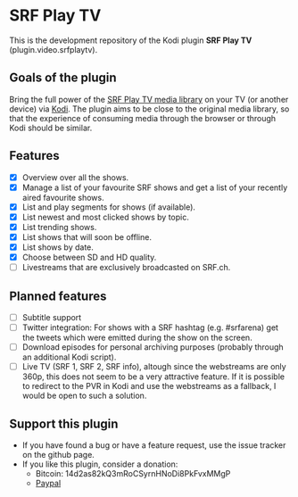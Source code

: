 # SRF Play TV

This is the development repository of the Kodi plugin **SRF Play TV** (plugin.video.srfplaytv).

## Goals of the plugin
Bring the full power of the [SRF Play TV media library](https://www.srf.ch/play/tv) on your TV (or another device) via [Kodi](https://kodi.tv/). The plugin aims to be close to the original media library, so that the experience of consuming media through the browser or through Kodi should be similar.

## Features
 - [x] Overview over all the shows.
 - [x] Manage a list of your favourite SRF shows and get a list of your recently aired favourite shows.
 - [x] List and play segments for shows (if available).
 - [x] List newest and most clicked shows by topic.
 - [x] List trending shows.
 - [x] List shows that will soon be offline.
 - [x] List shows by date.
 - [x] Choose between SD and HD quality.
 - [ ] Livestreams that are exclusively broadcasted on SRF.ch.

## Planned features
 - [ ] Subtitle support
 - [ ] Twitter integration: For shows with a SRF hashtag (e.g. #srfarena) get the tweets which were emitted during the show on the screen.
 - [ ] Download episodes for personal archiving purposes (probably through an additional Kodi script).
 - [ ] Live TV (SRF 1, SRF 2, SRF info), altough since the webstreams are only 360p, this does not seem to be a very attractive feature. If it is possible to redirect to the PVR in Kodi and use the webstreams as a fallback, I would be open to such a solution.

## Support this plugin
 - If you have found a bug or have a feature request, use the issue tracker on the github page.
 - If you like this plugin, consider a donation:
   - Bitcoin: 14d2as82kQ3mRoCSyrnHNoDi8PkFvxMMgP
   - [Paypal](https://www.paypal.com/cgi-bin/webscr?cmd=_s-xclick&hosted_button_id=ZXAFRHTZGRARS)